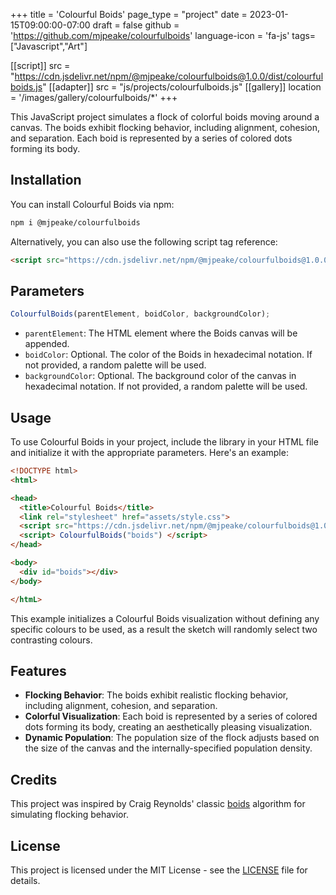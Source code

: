 +++
title = 'Colourful Boids'
page_type = "project"
date = 2023-01-15T09:00:00-07:00
draft = false
github = 'https://github.com/mjpeake/colourfulboids'
language-icon = 'fa-js'
tags=["Javascript","Art"]

[[script]]
  src = "https://cdn.jsdelivr.net/npm/@mjpeake/colourfulboids@1.0.0/dist/colourfulboids.js"
[[adapter]]
  src = "js/projects/colourfulboids.js"
[[gallery]]
  location = '/images/gallery/colourfulboids/*'
+++

This JavaScript project simulates a flock of colorful boids moving around a canvas. The boids exhibit flocking behavior, including alignment, cohesion, and separation. Each boid is represented by a series of colored dots forming its body.

## Installation

You can install Colourful Boids via npm:
```bash
npm i @mjpeake/colourfulboids
```

Alternatively, you can also use the following script tag reference:
```html
<script src="https://cdn.jsdelivr.net/npm/@mjpeake/colourfulboids@1.0.0/dist/colourfulboids.js"></script>
```

## Parameters

```javascript
ColourfulBoids(parentElement, boidColor, backgroundColor);
```

- `parentElement`: The HTML element where the Boids canvas will be appended.
- `boidColor`: Optional. The color of the Boids in hexadecimal notation. If not provided, a random palette will be used.
- `backgroundColor`: Optional. The background color of the canvas in hexadecimal notation. If not provided, a random palette will be used.

## Usage

To use Colourful Boids in your project, include the library in your HTML file and initialize it with the appropriate parameters. Here's an example:

```html {linenos=inline}
<!DOCTYPE html>
<html>

<head>
  <title>Colourful Boids</title>
  <link rel="stylesheet" href="assets/style.css">
  <script src="https://cdn.jsdelivr.net/npm/@mjpeake/colourfulboids@1.0.0/dist/colourfulboids.js"></script>
  <script> ColourfulBoids("boids") </script>
</head>

<body>
  <div id="boids"></div>
</body>

</htmL>
```

This example initializes a Colourful Boids visualization without defining any specific colours to be used, as a result the sketch will randomly select two contrasting colours.

## Features

- **Flocking Behavior**: The boids exhibit realistic flocking behavior, including alignment, cohesion, and separation.
- **Colorful Visualization**: Each boid is represented by a series of colored dots forming its body, creating an aesthetically pleasing visualization.
- **Dynamic Population**: The population size of the flock adjusts based on the size of the canvas and the internally-specified population density.

## Credits

This project was inspired by Craig Reynolds' classic [boids](https://www.red3d.com/cwr/boids/) algorithm for simulating flocking behavior.

## License

This project is licensed under the MIT License - see the [LICENSE](https://github.com/mjpeake/colourfulboids/blob/master/LICENSE) file for details.